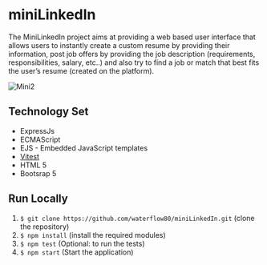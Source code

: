 # miniLinkedIn
The MiniLinkedIn project aims at providing a web based user interface that allows users to instantly create a custom resume by providing their information, post job offers by providing the job description (requirements, responsibilities, salary, etc..) and also try to find a job or match that best fits the user’s resume (created on the platform).

![Mini2](https://github.com/waterflow80/miniLinkedIn/assets/82417779/f839de9f-f67a-47cb-a821-ed2472526daf)

## Technology Set
- ExpressJs
- ECMAScript
- EJS - Embedded JavaScript templates
- [Vitest](https://vitest.dev/)
- HTML 5
- Bootsrap 5

## Run Locally
1. `$ git clone https://github.com/waterflow80/miniLinkedIn.git` (clone the repository)
2. `$ npm install` (install the required modules)
3. `$ npm test` (Optional: to run the tests)
4. `$ npm start` (Start the application)
